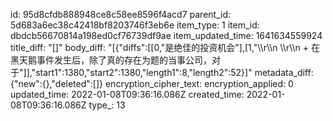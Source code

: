 id: 95d8cfdb888948ce8c58ee8596f4acd7
parent_id: 5d683a6ec38c42418bf8203746f3eb6e
item_type: 1
item_id: dbdcb56670814a198ed0cf76739df9ae
item_updated_time: 1641634559924
title_diff: "[]"
body_diff: "[{\"diffs\":[[0,\"是绝佳的投资机会\"],[1,\"\\\r\\\n      \\\r\\\n      + 在黑天鹅事件发生后，除了真的存在为题的当事公司，对于\"]],\"start1\":1380,\"start2\":1380,\"length1\":8,\"length2\":52}]"
metadata_diff: {"new":{},"deleted":[]}
encryption_cipher_text: 
encryption_applied: 0
updated_time: 2022-01-08T09:36:16.086Z
created_time: 2022-01-08T09:36:16.086Z
type_: 13